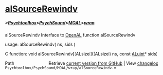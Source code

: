 # [alSourceRewindv](alSourceRewindv)
##### >[Psychtoolbox](Psychtoolbox)>[PsychSound](PsychSound)>[MOAL](MOAL)>[wrap](wrap)

alSourceRewindv  Interface to [OpenAL](OpenAL) function alSourceRewindv  
  
usage:  alSourceRewindv( ns, sids )  
  
C function:  void alSourceRewindv[(ALsizei]((ALsizei) ns, const [ALuint](ALuint)\* sids)  




<div class="code_header" style="text-align:right;">
  <span style="float:left;">Path&nbsp;&nbsp;</span> <span class="counter">Retrieve <a href=
  "https://raw.github.com/Psychtoolbox-3/Psychtoolbox-3/beta/Psychtoolbox/PsychSound/MOAL/wrap/alSourceRewindv.m">current version from GitHub</a> | View <a href=
  "https://github.com/Psychtoolbox-3/Psychtoolbox-3/commits/beta/Psychtoolbox/PsychSound/MOAL/wrap/alSourceRewindv.m">changelog</a></span>
</div>
<div class="code">
  <code>Psychtoolbox/PsychSound/MOAL/wrap/alSourceRewindv.m</code>
</div>

